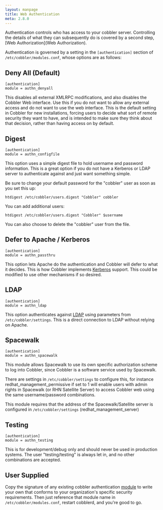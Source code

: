 ```yaml
---
layout: manpage
title: Web Authentication
meta: 2.8.0
---
```


Authentication controls who has access to your cobbler server. Controlling the details of what they can subsequently do
is covered by a second step, [Web Authorization](Web Authorization).

Authentication is governed by a setting in the `[authentication]` section of `/etc/cobbler/modules.conf`, whose options
are as follows:

## Deny All (Default) 

    [authentication]
    module = authn_denyall


This disables all external XMLRPC modifications, and also disables the Cobbler Web interface. Use this if you do not
want to allow any external access and do not want to use the web interface. This is the default setting in Cobbler for
new installations, forcing users to decide what sort of remote security they want to have, and is intended to make sure
they think about that decision, rather than having access on by default.

## Digest

    [authentication]
    module = authn_configfile

This option uses a simple digest file to hold username and password information. This is a great option if you do not
have a Kerberos or LDAP server to authenticate against and just want something simple.

Be sure to change your default password for the "cobbler" user as soon as you set this up:

    htdigest /etc/cobbler/users.digest "Cobbler" cobbler
   
You can add additional users:

    htdigest /etc/cobbler/users.digest "Cobbler" $username

You can also choose to delete the "cobbler" user from the file.

## Defer to Apache / Kerberos

    [authentication]
    module = authn_passthru

This option lets Apache do the authentication and Cobbler will defer to what it decides. This is how Cobbler implements
[Kerberos](Kerberos) support. This could be modified to use other mechanisms if so desired.

## LDAP

    [authentication]
    module = authn_ldap

This option authenticates against [LDAP](LDAP) using parameters from `/etc/cobbler/settings`. This is a direct
connection to LDAP without relying on Apache.

## Spacewalk

    [authentication]
    module = authn_spacewalk

This module allows Spacewalk to use its own specific authorization scheme to log into Cobbler, since Cobbler is a
software service used by Spacewalk.

There are settings in `/etc/cobbler/settings` to configure this, for instance redhat_management_permissive if set to 1
will enable users with admin rights in Spacewalk (or RHN Satellite Server) to access Cobbler web using the same
username/password combinations.  

This module requires that the address of the Spacewalk/Satellite server is configured in `/etc/cobbler/settings`
(redhat_management_server)

## Testing

    [authentication]
    module = authn_testing

This is for development/debug only and should never be used in production systems.  The user "testing/testing" is always
let in, and no other combinations are accepted.

## User Supplied

Copy the signature of any existing cobbler authentication [module](Modules) to write your own that conforms to your
organization's specific security requirements. Then just reference that module name in `/etc/cobbler/modules.conf`,
restart cobblerd, and you're good to go.
